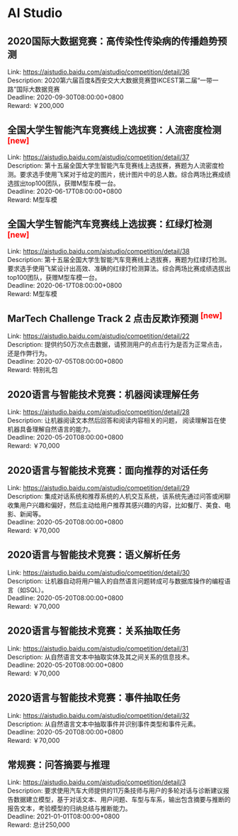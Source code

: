 # AI Studio



## 2020国际大数据竞赛：高传染性传染病的传播趋势预测

Link: https://aistudio.baidu.com/aistudio/competition/detail/36  
Description: 2020第六届百度&西安交大大数据竞赛暨IKCEST第二届“一带一路”国际大数据竞赛  
Deadline: 2020-09-30T08:00:00+0800  
Reward: ￥200,000  


## 全国大学生智能汽车竞赛线上选拔赛：人流密度检测 <sup style="color:red">[new]<sup>  

Link: https://aistudio.baidu.com/aistudio/competition/detail/37  
Description: 第十五届全国大学生智能汽车竞赛线上选拔赛，赛题为人流密度检测。要求选手使用飞桨对于给定的图片，统计图片中的总人数。综合两场比赛成绩选拔出top100团队，获赠M型车模一台。  
Deadline: 2020-06-17T08:00:00+0800  
Reward: M型车模  


## 全国大学生智能汽车竞赛线上选拔赛：红绿灯检测 <sup style="color:red">[new]<sup>  

Link: https://aistudio.baidu.com/aistudio/competition/detail/38  
Description: 第十五届全国大学生智能汽车竞赛线上选拔赛，赛题为红绿灯检测。要求选手使用飞桨设计出高效、准确的红绿灯检测算法。综合两场比赛成绩选拔出top100团队，获赠M型车模一台。  
Deadline: 2020-06-17T08:00:00+0800  
Reward: M型车模  


## MarTech Challenge Track 2 点击反欺诈预测 <sup style="color:red">[new]<sup>  

Link: https://aistudio.baidu.com/aistudio/competition/detail/22  
Description: 提供约50万次点击数据，请预测用户的点击行为是否为正常点击，还是作弊行为。  
Deadline: 2020-07-05T08:00:00+0800  
Reward: 特别礼包  


## 2020语言与智能技术竞赛：机器阅读理解任务

Link: https://aistudio.baidu.com/aistudio/competition/detail/28  
Description: 让机器阅读文本然后回答和阅读内容相关的问题， 阅读理解旨在使机器具备理解自然语言的能力。  
Deadline: 2020-05-20T08:00:00+0800  
Reward: ￥70,000  


## 2020语言与智能技术竞赛：面向推荐的对话任务

Link: https://aistudio.baidu.com/aistudio/competition/detail/29  
Description: 集成对话系统和推荐系统的人机交互系统，该系统先通过问答或闲聊收集用户兴趣和偏好，然后主动给用户推荐其感兴趣的内容，比如餐厅、美食、电影、新闻等。  
Deadline: 2020-05-20T08:00:00+0800  
Reward: ￥70,000  


## 2020语言与智能技术竞赛：语义解析任务

Link: https://aistudio.baidu.com/aistudio/competition/detail/30  
Description: 让机器自动将用户输入的自然语言问题转成可与数据库操作的编程语言（如SQL）。  
Deadline: 2020-05-20T08:00:00+0800  
Reward: ￥70,000  


## 2020语言与智能技术竞赛：关系抽取任务

Link: https://aistudio.baidu.com/aistudio/competition/detail/31  
Description: 从自然语言文本中抽取实体及其之间关系的信息技术。  
Deadline: 2020-05-20T08:00:00+0800  
Reward: ￥70,000  


## 2020语言与智能技术竞赛：事件抽取任务

Link: https://aistudio.baidu.com/aistudio/competition/detail/32  
Description: 从自然语言文本中抽取事件并识别事件类型和事件元素。  
Deadline: 2020-05-20T08:00:00+0800  
Reward: ￥70,000  


## 常规赛：问答摘要与推理

Link: https://aistudio.baidu.com/aistudio/competition/detail/3  
Description: 要求使用汽车大师提供的11万条技师与用户的多轮对话与诊断建议报告数据建立模型，基于对话文本、用户问题、车型与车系，输出包含摘要与推断的报告文本，考验模型的归纳总结与推断能力。  
Deadline: 2021-01-01T08:00:00+0800  
Reward: 总计250,000  

